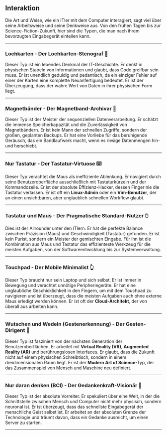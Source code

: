 ## Interaktion
Die Art und Weise, wie ein ITler mit dem Computer interagiert, sagt viel über seine Arbeitsweise und seine Denkweise aus. Von den frühen Tagen bis zur Science-Fiction-Zukunft, hier sind die Typen, die man nach ihrem bevorzugten Eingabegerät einteilen kann.

---

### Lochkarten - Der Lochkarten-Stenograf 📇

Dieser Typ ist ein lebendes Denkmal der IT-Geschichte. Er denkt in physischen Stapeln von Informationen und glaubt, dass Code greifbar sein muss. Er ist unendlich geduldig und pedantisch, da ein einziger Fehler auf einer der Karten eine komplette Neuanfertigung bedeutet. Er ist der Überzeugung, dass der wahre Wert von Daten in ihrer physischen Form liegt.

---

### Magnetbänder - Der Magnetband-Archivar 📼

Dieser Typ ist der Meister der sequenziellen Datenverarbeitung. Er schätzt die immense Speicherkapazität und die Zuverlässigkeit von Magnetbändern. Er ist kein Mann der schnellen Zugriffe, sondern der großen, geplanten Backups. Er hat eine Vorliebe für das beruhigende Geräusch, das ein Bandlaufwerk macht, wenn es riesige Datenmengen hin- und herschiebt.

---

### Nur Tastatur - Der Tastatur-Virtuose ⌨️

Dieser Typ verachtet die Maus als ineffiziente Ablenkung. Er navigiert durch seine Benutzeroberfläche ausschließlich mit Tastaturkürzeln und der Kommandozeile. Er ist der absolute Effizienz-Hacker, dessen Finger nie die Tastatur verlassen. Er ist oft ein **Linux-Admin** oder ein **Vim-Benutzer**, der an einen unsichtbaren, aber unglaublich schnellen Workflow glaubt.

---

### Tastatur und Maus - Der Pragmatische Standard-Nutzer 🖱️

Dies ist der Allrounder unter den ITlern. Er hat die perfekte Balance zwischen Präzision (Maus) und Geschwindigkeit (Tastatur) gefunden. Er ist kein Purist, sondern ein Meister der gemischten Eingabe. Für ihn ist die Kombination aus Maus und Tastatur das effizienteste Werkzeug für die meisten Aufgaben, von der Softwareentwicklung bis zur Systemverwaltung.

---

### Touchpad - Der Mobile Minimalist 👆

Dieser Typ braucht nur sein Laptop und sich selbst. Er ist immer in Bewegung und verachtet unnötige Peripheriegeräte. Er hat eine unglaubliche Geschicklichkeit in den Fingern, um mit dem Touchpad zu navigieren und ist überzeugt, dass die meisten Aufgaben auch ohne externe Maus erledigt werden können. Er ist oft der **Cloud-Architekt**, der von überall aus arbeiten kann.

---

### Wutschen und Wedeln (Gestenerkennung) - Der Gesten-Dirigent 🕺

Dieser Typ ist fasziniert von der nächsten Generation der Benutzeroberflächen. Er arbeitet mit **Virtual Reality (VR)**, **Augmented Reality (AR)** und berührungslosen Interfaces. Er glaubt, dass die Zukunft nicht auf einem physischen Schreibtisch, sondern in einem dreidimensionalen Raum liegt. Er ist der **Modern Art of Science**-Typ, der das Zusammenspiel von Mensch und Maschine neu definiert.

---

### Nur daran denken (BCI) - Der Gedankenkraft-Visionär 🤔

Dieser Typ ist der absolute Vorreiter. Er spekuliert über eine Welt, in der die Schnittstelle zwischen Mensch und Computer nicht mehr physisch, sondern neuronal ist. Er ist überzeugt, dass das schnellste Eingabegerät der menschliche Geist selbst ist. Er arbeitet an der absoluten Grenze der Technologie und träumt davon, dass ein Gedanke ausreicht, um einen Server zu starten.

---